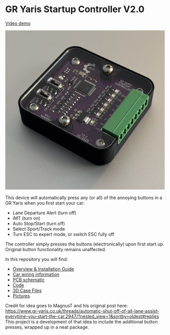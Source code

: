 # GR Yaris Startup Controller V2.0

[Video demo](https://youtu.be/CKgJuQoar5g)

![alt text](https://github.com/WillN5/GR-Yaris-Startup-Controller-V2/blob/main/Pics/Controller-pic-1.jpeg)

This device will automatically press any (or all) of the annoying buttons in a GR Yaris when you first start your car:
* Lane Departure Alert (turn off)
* iMT (turn on)
* Auto Stop/Start (turn off)
* Select Sport/Track mode
* Turn ESC to expert mode, or switch ESC fully off

The controller simply presses the buttons (electronically) upon first start up. Original button functionality remains unaffected.

In this repository you will find:
* [Overview & Installation Guide](https://github.com/WillN5/GR-Yaris-Startup-Controller-v2/tree/main/Docs)
* [Car wiring information](https://github.com/WillN5/GR-Yaris-Startup-Controller-v2/tree/main/Docs)
* [PCB schematic](https://github.com/WillN5/GR-Yaris-Startup-Controller-v2/tree/main/PCB)
* [Code](https://github.com/WillN5/GR-Yaris-Startup-Controller-v2/tree/main/Code)
* [3D Case Files](https://github.com/WillN5/GR-Yaris-Startup-Controller-v2/tree/main/3D%20Files)
* [Pictures](https://github.com/WillN5/GR-Yaris-Startup-Controller-v2/tree/main/Pics)

Credit for idea goes to MagnusT and his original post here:<br/>
https://www.gr-yaris.co.uk/threads/automatic-shut-off-of-all-lane-assist-everytime-you-start-the-car.2947/?nested_view=1&sortby=oldest#replies<br/>
This project is a development of that idea to include the additional button presses, wrapped up in a neat package.

